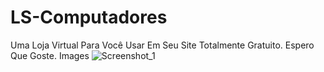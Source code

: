# LS-Computadores
Uma Loja  Virtual Para Você Usar Em Seu Site Totalmente Gratuito. Espero Que Goste.
Images
![Screenshot_1](https://user-images.githubusercontent.com/75184968/120710965-31d2c580-c495-11eb-8393-4c0897db3802.png)
